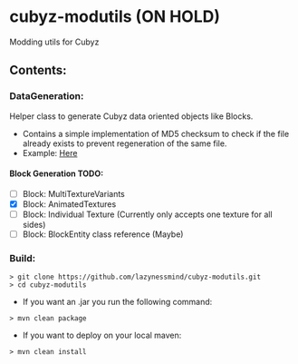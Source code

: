 # cubyz-modutils (ON HOLD)

Modding utils for Cubyz

## Contents: 

### **DataGeneration:**
Helper class to generate Cubyz data oriented objects like Blocks.
   - Contains a simple implementation of MD5 checksum to check if the file already exists to prevent regeneration of the same file.
   - Example: [Here](https://github.com/lazynessmind/cubyz-modutils/blob/main/src/test/java/lazy/cubyz/modutils/test/DataGenTest.java)
   
#### Block Generation TODO:
   - [ ] Block: MultiTextureVariants
   - [x] Block: AnimatedTextures
   - [ ] Block: Individual Texture (Currently only accepts one texture for all sides)
   - [ ] Block: BlockEntity class reference (Maybe)
### Build:

```shell
> git clone https://github.com/lazynessmind/cubyz-modutils.git
> cd cubyz-modutils
```

- If you want an .jar you run the following command:

```shell
> mvn clean package
```

- If you want to deploy on your local maven:
```shell
> mvn clean install
```
